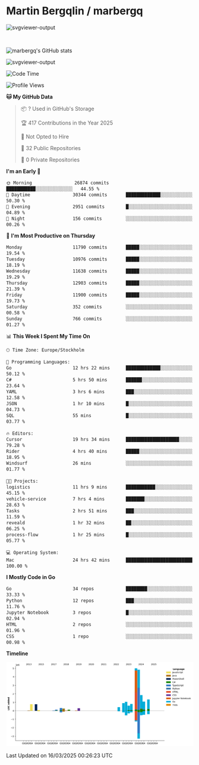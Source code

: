 # Martin Bergqlin / marbergq

![svgviewer-output](https://user-images.githubusercontent.com/2405410/206014777-22d41ecb-c24f-421d-b7d9-bba2cb5bb0de.svg)

<br>

<!--- [![Martin's Week](https://github-readme-stats.vercel.app/api/wakatime?username=marbergq&theme=dark)](https://github.com/anuraghazra/github-readme-stats) -->

![marbergq's GitHub stats](https://github-readme-stats.vercel.app/api?username=marbergq&count_private=true&show_icons=true)

![svgviewer-output](https://wakatime.com/badge/user/3f0a2069-6683-4e19-9a4a-7d21ea815067.svg)

<!--START_SECTION:waka-->
![Code Time](http://img.shields.io/badge/Code%20Time-4%2C918%20hrs%205%20mins-blue)

![Profile Views](http://img.shields.io/badge/Profile%20Views-0-blue)

**🐱 My GitHub Data** 

> 📦 ? Used in GitHub's Storage 
 > 
> 🏆 417 Contributions in the Year 2025
 > 
> 🚫 Not Opted to Hire
 > 
> 📜 32 Public Repositories 
 > 
> 🔑 0 Private Repositories 
 > 
**I'm an Early 🐤** 

```text
🌞 Morning                26874 commits       ███████████░░░░░░░░░░░░░░   44.55 % 
🌆 Daytime                30344 commits       █████████████░░░░░░░░░░░░   50.30 % 
🌃 Evening                2951 commits        █░░░░░░░░░░░░░░░░░░░░░░░░   04.89 % 
🌙 Night                  156 commits         ░░░░░░░░░░░░░░░░░░░░░░░░░   00.26 % 
```
📅 **I'm Most Productive on Thursday** 

```text
Monday                   11790 commits       █████░░░░░░░░░░░░░░░░░░░░   19.54 % 
Tuesday                  10976 commits       █████░░░░░░░░░░░░░░░░░░░░   18.19 % 
Wednesday                11638 commits       █████░░░░░░░░░░░░░░░░░░░░   19.29 % 
Thursday                 12903 commits       █████░░░░░░░░░░░░░░░░░░░░   21.39 % 
Friday                   11900 commits       █████░░░░░░░░░░░░░░░░░░░░   19.73 % 
Saturday                 352 commits         ░░░░░░░░░░░░░░░░░░░░░░░░░   00.58 % 
Sunday                   766 commits         ░░░░░░░░░░░░░░░░░░░░░░░░░   01.27 % 
```


📊 **This Week I Spent My Time On** 

```text
🕑︎ Time Zone: Europe/Stockholm

💬 Programming Languages: 
Go                       12 hrs 22 mins      █████████████░░░░░░░░░░░░   50.12 % 
C#                       5 hrs 50 mins       ██████░░░░░░░░░░░░░░░░░░░   23.64 % 
YAML                     3 hrs 6 mins        ███░░░░░░░░░░░░░░░░░░░░░░   12.58 % 
JSON                     1 hr 10 mins        █░░░░░░░░░░░░░░░░░░░░░░░░   04.73 % 
SQL                      55 mins             █░░░░░░░░░░░░░░░░░░░░░░░░   03.77 % 

🔥 Editors: 
Cursor                   19 hrs 34 mins      ████████████████████░░░░░   79.28 % 
Rider                    4 hrs 40 mins       █████░░░░░░░░░░░░░░░░░░░░   18.95 % 
Windsurf                 26 mins             ░░░░░░░░░░░░░░░░░░░░░░░░░   01.77 % 

🐱‍💻 Projects: 
logistics                11 hrs 9 mins       ███████████░░░░░░░░░░░░░░   45.15 % 
vehicle-service          7 hrs 4 mins        ███████░░░░░░░░░░░░░░░░░░   28.63 % 
Tasks                    2 hrs 51 mins       ███░░░░░░░░░░░░░░░░░░░░░░   11.59 % 
reveald                  1 hr 32 mins        ██░░░░░░░░░░░░░░░░░░░░░░░   06.25 % 
process-flow             1 hr 25 mins        █░░░░░░░░░░░░░░░░░░░░░░░░   05.77 % 

💻 Operating System: 
Mac                      24 hrs 42 mins      █████████████████████████   100.00 % 
```

**I Mostly Code in Go** 

```text
Go                       34 repos            ████████░░░░░░░░░░░░░░░░░   33.33 % 
Python                   12 repos            ███░░░░░░░░░░░░░░░░░░░░░░   11.76 % 
Jupyter Notebook         3 repos             █░░░░░░░░░░░░░░░░░░░░░░░░   02.94 % 
HTML                     2 repos             ░░░░░░░░░░░░░░░░░░░░░░░░░   01.96 % 
CSS                      1 repo              ░░░░░░░░░░░░░░░░░░░░░░░░░   00.98 % 
```



**Timeline**

![Lines of Code chart](https://raw.githubusercontent.com/marbergq/marbergq/main/assets/bar_graph.png)


 Last Updated on 16/03/2025 00:26:23 UTC
<!--END_SECTION:waka-->
